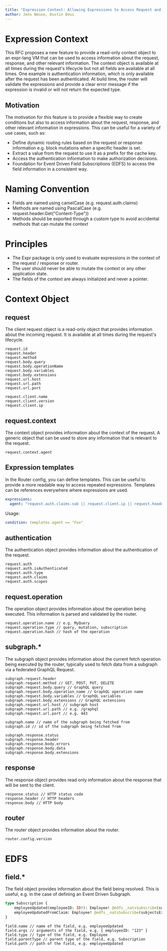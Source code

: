 ```yaml
---
title: "Expression Context: Allowing Expressions to Access Request and Response Information"
author: Jens Neuse, Dustin Deus
---
```


# Expression Context

This RFC proposes a new feature to provide a read-only context object to an expr-lang VM that can be used to access information about the request, response, and other relevant information. The context object is available at all times during the request's lifecycle but not all fields are available at all times. One example is authentication information, which is only available after the request has been authenticated.
At build time, the router will validate the expressions and provide a clear error message if the expression is invalid or will not return the expected type.

## Motivation

The motivation for this feature is to provide a flexible way to create conditions but also to access information about the request, response, and other relevant information in expressions. This can be useful for a variety of use cases, such as:

- Define dynamic routing rules based on the request or response information e.g. block mutations when a specific header is set.
- Extract a value from the request to use it as a prefix for the cache key.
- Access the authentication information to make authorization decisions.
- Foundation for Event Driven Field Subscriptions (EDFS) to access the field information in a consistent way.

# Naming Convention

- Fields are named using camelCase (e.g. request.auth.claims)
- Methods are named using PascalCase (e.g. request.header.Get("Content-Type"))
- Methods should be exported through a custom type to avoid accidental methods that can mutate the context

# Principles

- The Expr package is only used to evaluate expressions in the context of the request / response or router.
- The user should never be able to mutate the context or any other application state.
- The fields of the context are always initialized and never a pointer.

# Context Object

## request

The client request object is a read-only object that provides information about the incoming request. It is available at all times during the request's lifecycle.

```
request.id
request.header
request.method
request.body.query
request.body.operationName
request.body.variables
request.body.extensions
request.url.host
request.url.path
request.url.port

request.client.name
request.client.version
request.client.ip
```

## request.context

The context object provides information about the context of the request. A generic object that can be used to store any information that is relevant to the request.

```
request.context.agent
```

## Expression templates

In the Router config, you can define templates. This can be useful to provide a more readable way to access repeated expressions. Templates can be references everywhere where expressions are used.

```yaml
expressions:
  agent: "request.auth.claims.sub || request.client.ip || request.header.X-Forwarded-For"
```

Usage:

```yaml
condition: templates.agent == "Foo"
```

## authentication

The authentication object provides information about the authentication of the request.

```
request.auth
request.auth.isAuthenticated
request.auth.type
request.auth.claims
request.auth.scopes
```

## request.operation

The operation object provides information about the operation being executed. This information is parsed and validated by the router.

```
request.operation.name // e.g. MyQuery
request.operation.type // query, mutation, subscription
request.operation.hash // hash of the operation
```

## subgraph.*

The subgraph object provides information about the current fetch operation being executed by the router,
typically used to fetch data from a subgraph via a federated GraphQL Request.

```
subgraph.request.header
subgraph.request.method // GET, POST, PUT, DELETE 
subgraph.request.body.query // GraphQL query
subgraph.request.body.operation_name // GraphQL operation name
subgraph.request.body.variables // GraphQL variables
subgraph.request.body.extensions // GraphQL extensions
subgraph.request.url.host // subgraph host
subgraph.request.url.path // e.g. /graphql
subgraph.request.url.port // e.g. 443

subgraph.name // name of the subgraph being fetched from
subgraph.id // id of the subgraph being fetched from

subgraph.response.status
subgraph.response.header
subgraph.response.body.errors
subgraph.response.body.data
subgraph.response.body.extensions
```

## response

The response object provides read only information about the response that will be sent to the client.

```
response.status // HTTP status code
response.header // HTTP headers
response.body // HTTP body
```

## router

The router object provides information about the router.

```
router.config.version
```

# EDFS

## field.*

The field object provides information about the field being resolved.
This is useful, e.g. in the case of defining an Event Driven Subgraph. 

```graphql
type Subscription {
    employeeUpdated(employeeID: ID!): Employee! @edfs__natsSubscribe(subjectsExpr: "'employee.updated.' + field.args.employeeID")
    employeeUpdatedFromClaim: Employee! @edfs__natsSubscribe(subjectsExpr: "'employee.updated.' + request.auth.claims.sub")
}
```

```
field.name // name of the field, e.g. employeeUpdated
field.args // arguments of the field, e.g. { employeeID: "123" }
field.type // type of the field, e.g. Employee
field.parentType // parent type of the field, e.g. Subscription
field.path // path of the field, e.g. employeeUpdated
```